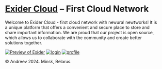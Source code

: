 # [Exider Cloud][exider] – First Cloud Network

Welcome to Exider Cloud - first cloud network with newural newtworks! It is a unique platform that offers a convenient and secure place to store and share important information. We are proud that our project is open source, which allows us to collaborate with the community and create better solutions together.

[![Preview of Exider][preview_image]][preview_image_url]
[![login][login]][preview_image_url]
[![profile][profile]][profile_url]

© Andreev 2024. Minsk, Belarus

[exider]: https://github.com/astynate/Exider-Version-2.0.0
[preview_image]: https://github.com/astynate/Exider-Version-2.0.0/blob/master/tech-doc/images/main-logo-with-text.png "Preview of Exider"
[preview_image_url]: https://github.com/astynate/Exider-Version-2.0.0/blob/master/tech-doc/images/main-logo-with-text.png
[login]: https://github.com/astynate/Exider-Server-Application/blob/master/tech-doc/images/image_2024-02-23_21-17-40.png
[login_image_url]: https://github.com/astynate/Exider-Server-Application/blob/master/tech-doc/images/image_2024-02-23_21-17-40.png
[profile]: https://github.com/astynate/Exider-Server-Application/blob/master/tech-doc/images/image_2024-03-04_21-39-52.png
[profile_url]: https://github.com/astynate/Exider-Server-Application/blob/master/tech-doc/images/image_2024-03-04_21-39-52.png

